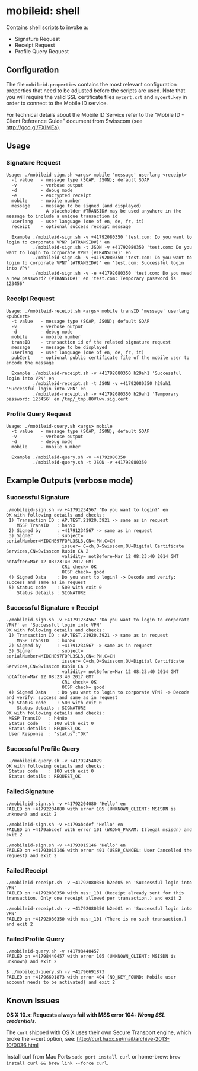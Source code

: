 mobileid: shell
============

Contains shell scripts to invoke a:

* Signature Request
* Receipt Request
* Profile Query Request

## Configuration
The file `mobileid.properties` contains the most relevant configuration properties that need to be adjusted before the scripts are used.
Note that you will require the valid SSL certificate files `mycert.crt` and `mycert.key` in order to connect to the Mobile ID service.

For technical details about the Mobile ID Service refer to the "Mobile ID - Client Reference Guide" document from Swisscom (see http://goo.gl/FXIMEa).

## Usage 
### Signature Request
```
Usage: ./mobileid-sign.sh <args> mobile 'message' userlang <receipt>
  -t value   - message type (SOAP, JSON); default SOAP
  -v         - verbose output
  -d         - debug mode
  -e         - encrypted receipt
  mobile     - mobile number
  message    - message to be signed (and displayed)
               A placeholder #TRANSID# may be used anywhere in the message to include a unique transaction id
  userlang   - user language (one of en, de, fr, it)
  receipt    - optional success receipt message

  Example ./mobileid-sign.sh -v +41792080350 'test.com: Do you want to login to corporate VPN? (#TRANSID#)' en
          ./mobileid-sign.sh -t JSON -v +41792080350 'test.com: Do you want to login to corporate VPN? (#TRANSID#)' en
          ./mobileid-sign.sh -v +41792080350 'test.com: Do you want to login to corporate VPN? (#TRANSID#)' en 'test.com: Successful login into VPN'
          ./mobileid-sign.sh -v -e +41792080350 'test.com: Do you need a new password? (#TRANSID#)' en 'test.com: Temporary password is 123456'
```

### Receipt Request
```
Usage: ./mobileid-receipt.sh <args> mobile transID 'message' userlang <pubCert>
  -t value   - message type (SOAP, JSON); default SOAP
  -v         - verbose output
  -d         - debug mode
  mobile     - mobile number
  transID    - transaction id of the related signature request
  message    - message to be displayed
  userlang   - user language (one of en, de, fr, it)
  pubCert    - optional public certificate file of the mobile user to encode the message

  Example ./mobileid-receipt.sh -v +41792080350 h29ah1 'Successful login into VPN' en
          ./mobileid-receipt.sh -t JSON -v +41792080350 h29ah1 'Successful login into VPN' en
          ./mobileid-receipt.sh -v +41792080350 h29ah1 'Temporary password: 123456' en /tmp/_tmp.8OVlwv.sig.cert
```

### Profile Query Request
```
Usage: ./mobileid-query.sh <args> mobile
  -t value   - message type (SOAP, JSON); default SOAP
  -v         - verbose output
  -d         - debug mode
  mobile     - mobile number

  Example ./mobileid-query.sh -v +41792080350
          ./mobileid-query.sh -t JSON -v +41792080350
````

## Example Outputs (verbose mode)
### Successful Signature

```
./mobileid-sign.sh -v +41791234567 'Do you want to login?' en
OK with following details and checks:
 1) Transaction ID : AP.TEST.21920.3921 -> same as in request
    MSSP TransID   : h4n9x
 2) Signed by      : +41791234567 -> same as in request
 3) Signer         : subject= serialNumber=MIDCHE97FQPL3SL3,CN=:PN,C=CH
                     issuer= C=ch,O=Swisscom,OU=Digital Certificate Services,CN=Swisscom Rubin CA 2
                     validity= notBefore=Mar 12 08:23:40 2014 GMT notAfter=Mar 12 08:23:40 2017 GMT
                     CRL check= OK
                     OCSP check= good
 4) Signed Data    : Do you want to login? -> Decode and verify: success and same as in request
 5) Status code    : 500 with exit 0
    Status details : SIGNATURE
```

### Successful Signature + Receipt
```
./mobileid-sign.sh -v +41791234567 'Do you want to login to corporate VPN?' en 'Successful login into VPN'
OK with following details and checks:
 1) Transaction ID : AP.TEST.21920.3921 -> same as in request
    MSSP TransID   : h4n8o
 2) Signed by      : +41791234567 -> same as in request
 3) Signer         : subject= serialNumber=MIDCHE97FQPL3SL3,CN=:PN,C=CH
                     issuer= C=ch,O=Swisscom,OU=Digital Certificate Services,CN=Swisscom Rubin CA 2
                     validity= notBefore=Mar 12 08:23:40 2014 GMT notAfter=Mar 12 08:23:40 2017 GMT
                     CRL check= OK
                     OCSP check= good
 4) Signed Data    : Do you want to login to corporate VPN? -> Decode and verify: success and same as in request
 5) Status code    : 500 with exit 0
    Status details : SIGNATURE
OK with following details and checks:
 MSSP TransID   : h4n8o
 Status code    : 100 with exit 0
 Status details : REQUEST_OK
 User Response  : "status":"OK"    
```

### Successful Profile Query
````
 ./mobileid-query.sh -v +41792454029
OK with following details and checks:
 Status code    : 100 with exit 0
 Status details : REQUEST_OK
````

### Failed Signature
```
./mobileid-sign.sh -v +41792204080 'Hello' en
FAILED on +41792204080 with error 105 (UNKNOWN_CLIENT: MSISDN is unknown) and exit 2

./mobileid-sign.sh -v +4179abcdef 'Hello' en
FAILED on +4179abcdef with error 101 (WRONG_PARAM: Illegal msisdn) and exit 2

./mobileid-sign.sh -v +41793015146 'Hello' en
FAILED on +41793015146 with error 401 (USER_CANCEL: User Cancelled the request) and exit 2
```

### Failed Receipt
```
./mobileid-receipt.sh -v +41792080350 h2ed05 en 'Successful login into VPN'
FAILED on +41792080350 with mss:_101 (Receipt already sent for this transaction. Only one receipt allowed per transaction.) and exit 2

./mobileid-receipt.sh -v +41792080350 h2ed01 en 'Successful login into VPN'
FAILED on +41792080350 with mss:_101 (There is no such transaction.) and exit 2
```

### Failed Profile Query
````
./mobileid-query.sh -v +41798440457
FAILED on +41798440457 with error 105 (UNKNOWN_CLIENT: MSISDN is unknown) and exit 2

$ ./mobileid-query.sh -v +41796691873
FAILED on +41796691873 with error 404 (NO_KEY_FOUND: Mobile user account needs to be activated) and exit 2
````

## Known Issues

**OS X 10.x: Requests always fail with MSS error 104: _Wrong SSL credentials_.**

The `curl` shipped with OS X uses their own Secure Transport engine, which broke the --cert option, see: http://curl.haxx.se/mail/archive-2013-10/0036.html

Install curl from Mac Ports `sudo port install curl` or home-brew: `brew install curl && brew link --force curl`.

